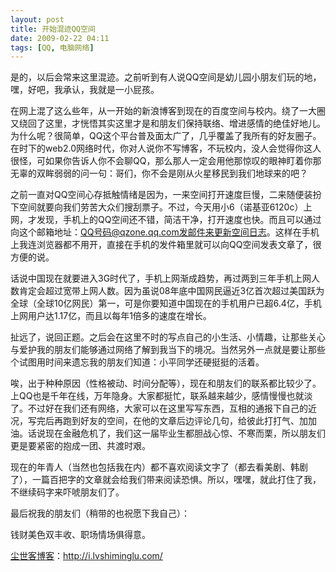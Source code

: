 ```yaml
---
layout: post
title: 开始混迹QQ空间
date: 2009-02-22 04:11
tags: [QQ, 电脑网络]
---
```

是的，以后会常来这里混迹。之前听到有人说QQ空间是幼儿园小朋友们玩的地，嘿，好吧，我承认，我就是一小屁孩。

在网上混了这么些年，从一开始的新浪博客到现在的百度空间与校内。绕了一大圈又绕回了这里，才恍悟其实这里才是和朋友们保持联络、增进感情的绝佳好地儿。为什么呢？很简单，QQ这个平台普及面太广了，几乎覆盖了我所有的好友圈子。在时下的web2.0网络时代，你对人说你不写博客，不玩校内，没人会觉得你这人很怪，可如果你告诉人你不会聊QQ，那么那人一定会用他那惊叹的眼神盯着你那无辜的双眸弱弱的问一句：哥们，你不会是刚从火星移民到我们地球来的吧？

之前一直对QQ空间心存抵触情绪是因为，一来空间打开速度巨慢，二来随便装扮下空间就要向我们劳苦大众们搜刮票子。不过，今天用小6（诺基亚6120c）上网，才发现，手机上的QQ空间还不错，简洁干净，打开速度也快。而且可以通过向这个邮箱地址：QQ号码@qzone.qq.com发邮件来更新空间日志。这样在手机上我连浏览器都不用开，直接在手机的发件箱里就可以向QQ空间发表文章了，很方便的说。

话说中国现在就要进入3G时代了，手机上网渐成趋势，再过两到三年手机上网人数肯定会超过宽带上网人数。因为虽说08年底中国网民逼近3亿首次超过美国跃为全球（全球10亿网民）第一，可是你要知道中国现在的手机用户已超6.4亿，手机上网用户达1.17亿，而且以每年1倍多的速度在增长。

扯远了，说回正题。之后会在这里不时的写点自己的小生活、小情趣，让那些关心与爱护我的朋友们能够通过网络了解到我当下的境况。当然另外一点就是要让那些个试图用时间来遗忘我的朋友们知道：小平同学还硬挺挺的活着。

唉，出于种种原因（性格被动、时间分配等），现在和朋友们的联系都比较少了。上QQ也是千年在线，万年隐身。大家都挺忙，联系越来越少，感情慢慢也就淡了。不过好在我们还有网络，大家可以在这里写写东西，互相的通报下自己的近况，写完后再跑到好友的空间，在他的文章后边评论几句，给彼此打打气、加加油。话说现在金融危机了，我们这一届毕业生都胆战心惊、不寒而栗，所以朋友们更是要紧密的抱成一团、共渡时艰。

现在的年青人（当然也包括我在内）都不喜欢阅读文字了（都去看美剧、韩剧了），一篇百把字的文章就会给我们带来阅读恐惧。所以，嘿嘿，就此打住了我，不继续码字来吓唬朋友们了。

最后祝我的朋友们（稍带的也祝愿下我自己）：

钱财美色双丰收、职场情场俱得意。

<a href="http://i.lvshiminglu.com/">尘世客博客</a>：<a href="http://i.lvshiminglu.com/">http://i.lvshiminglu.com/</a>

